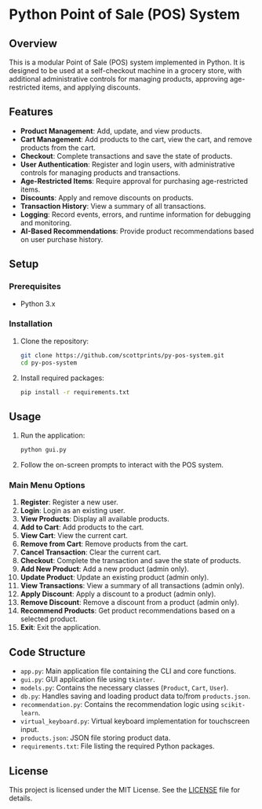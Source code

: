 # Python Point of Sale (POS) System

## Overview

This is a modular Point of Sale (POS) system implemented in Python. It is designed to be used at a self-checkout machine in a grocery store, with additional administrative controls for managing products, approving age-restricted items, and applying discounts.

## Features

- **Product Management**: Add, update, and view products.
- **Cart Management**: Add products to the cart, view the cart, and remove products from the cart.
- **Checkout**: Complete transactions and save the state of products.
- **User Authentication**: Register and login users, with administrative controls for managing products and transactions.
- **Age-Restricted Items**: Require approval for purchasing age-restricted items.
- **Discounts**: Apply and remove discounts on products.
- **Transaction History**: View a summary of all transactions.
- **Logging**: Record events, errors, and runtime information for debugging and monitoring.
- **AI-Based Recommendations**: Provide product recommendations based on user purchase history.

## Setup

### Prerequisites

- Python 3.x

### Installation

1. Clone the repository:
    ```sh
    git clone https://github.com/scottprints/py-pos-system.git
    cd py-pos-system
    ```

2. Install required packages:
    ```sh
    pip install -r requirements.txt
    ```

## Usage

1. Run the application:
    ```sh
    python gui.py
    ```

2. Follow the on-screen prompts to interact with the POS system.

### Main Menu Options

1. **Register**: Register a new user.
2. **Login**: Login as an existing user.
3. **View Products**: Display all available products.
4. **Add to Cart**: Add products to the cart.
5. **View Cart**: View the current cart.
6. **Remove from Cart**: Remove products from the cart.
7. **Cancel Transaction**: Clear the current cart.
8. **Checkout**: Complete the transaction and save the state of products.
9. **Add New Product**: Add a new product (admin only).
10. **Update Product**: Update an existing product (admin only).
11. **View Transactions**: View a summary of all transactions (admin only).
12. **Apply Discount**: Apply a discount to a product (admin only).
13. **Remove Discount**: Remove a discount from a product (admin only).
14. **Recommend Products**: Get product recommendations based on a selected product.
15. **Exit**: Exit the application.

## Code Structure

- `app.py`: Main application file containing the CLI and core functions.
- `gui.py`: GUI application file using `tkinter`.
- `models.py`: Contains the necessary classes (`Product`, `Cart`, `User`).
- `db.py`: Handles saving and loading product data to/from `products.json`.
- `recommendation.py`: Contains the recommendation logic using `scikit-learn`.
- `virtual_keyboard.py`: Virtual keyboard implementation for touchscreen input.
- `products.json`: JSON file storing product data.
- `requirements.txt`: File listing the required Python packages.

## License

This project is licensed under the MIT License. See the [LICENSE](LICENSE) file for details.